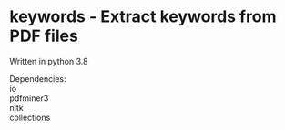# keywords - Extract keywords from PDF files

Written in python 3.8  

Dependencies:  
io  
pdfminer3  
nltk  
collections  
